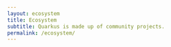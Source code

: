 ```yaml
---
layout: ecosystem
title: Ecosystem
subtitle: Quarkus is made up of community projects.
permalink: /ecosystem/
---
```

